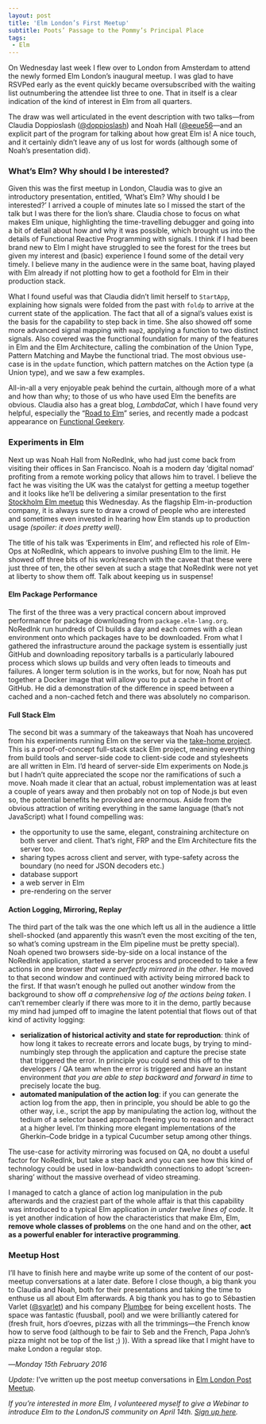 ```yaml
---
layout: post
title: 'Elm London’s First Meetup'
subtitle: Poots’ Passage to the Pommy’s Principal Place
tags:
 - Elm
---
```


On Wednesday last week I flew over to London from Amsterdam to attend the newly formed Elm London’s inaugural meetup. I was glad to have RSVPed early as the event quickly became oversubscribed with the waiting list outnumbering the attendee list three to one. That in itself is a clear indication of the kind of interest in Elm from all quarters.

The draw was well articulated in the event description with two talks—from Claudia Doppioslash ([@doppioslash](https://twitter.com/doppioslash)) and Noah Hall ([@eeue56](https://twitter.com/eeue56)—and an explicit part of the program for talking about how great Elm is! A nice touch, and it certainly didn’t leave any of us lost for words (although some of Noah’s presentation did).

### What’s Elm? Why should I be interested?

Given this was the first meetup in London, Claudia was to give an introductory presentation, entitled, ‘What’s Elm? Why should I be interested?’ I arrived a couple of minutes late so I missed the start of the talk but I was there for the lion’s share. Claudia chose to focus on what makes Elm unique, highlighting the time-travelling debugger and going into a bit of detail about how and why it was possible, which brought us into the details of Functional Reactive Programming with signals. I think if I had been brand new to Elm I might have struggled to see the forest for the trees but given my interest and (basic) experience I found some of the detail very timely. I believe many in the audience were in the same boat, having played with Elm already if not plotting how to get a foothold for Elm in their production stack.

What I found useful was that Claudia didn’t limit herself to `StartApp`, explaining how signals were folded from the past with `foldp` to arrive at the current state of the application. The fact that all of a signal’s values exist is the basis for the capability to step back in time. She also showed off some more advanced signal mapping with `map2`, applying a function to two distinct signals. Also covered was the functional foundation for many of the features in Elm and the Elm Architecture, calling the combination of the Union Type, Pattern Matching and Maybe the functional triad. The most obvious use-case is in the `update` function, which pattern matches on the Action type (a Union type), and we saw a few examples.

All-in-all a very enjoyable peak behind the curtain, although more of a what and how than why; to those of us who have used Elm the benefits are obvious. Claudia also has a great blog, *LambdaCat*, which I have found very helpful, especially the “[Road to Elm](http://www.lambdacat.com/road-to-elm-index/)” series, and recently made a podcast appearance on [Functional Geekery](https://www.functionalgeekery.com/episode-42-claudia-doppioslash/).

### Experiments in Elm

Next up was Noah Hall from NoRedInk, who had just come back from visiting their offices in San Francisco. Noah is a modern day ‘digital nomad’ profiting from a remote working policy that allows him to travel. I believe the fact he was visiting the UK was the catalyst for getting a meetup together and it looks like he’ll be delivering a similar presentation to the first [Stockholm Elm meetup](http://www.meetup.com/Stockholm-Elm/events/228463568/) this Wednesday. As the flagship Elm-in-production company, it is always sure to draw a crowd of people who are interested and sometimes even invested in hearing how Elm stands up to production usage *(spoiler: it does pretty well)*.

The title of his talk was ‘Experiments in Elm’, and reflected his role of Elm-Ops at NoRedInk, which appears to involve pushing Elm to the limit. He showed off three bits of his work/research with the caveat that these were just three of ten, the other seven at such a stage that NoRedInk were not yet at liberty to show them off. Talk about keeping us in suspense!

#### Elm Package Performance

The first of the three was a very practical concern about improved performance for package downloading from `package.elm-lang.org`. NoRedInk run hundreds of CI builds a day and each comes with a clean environment onto which packages have to be downloaded. From what I gathered the infrastructure around the package system is essentially just GitHub and downloading repository tarballs is a particularly laboured process which slows up builds and very often leads to timeouts and failures. A longer term solution is in the works, but for now, Noah has put together a Docker image that will allow you to put a cache in front of GitHub. He did a demonstration of the difference in speed between a cached and a non-cached fetch and there was absolutely no comparison.

#### Full Stack Elm

The second bit was a summary of the takeaways that Noah has uncovered from his experiments running Elm on the server via the [take-home project](https://github.com/NoRedInk/take-home). This is a proof-of-concept full-stack stack Elm project, meaning everything from build tools and server-side code to client-side code and stylesheets are all written in Elm. I’d heard of server-side Elm experiments on Node.js but I hadn’t quite appreciated the scope nor the ramifications of such a move. Noah made it clear that an actual, robust implementation was at least a couple of years away and then probably not on top of Node.js but even so, the potential benefits he provoked are enormous. Aside from the obvious attraction of writing everything in the same language (that’s not JavaScript) what I found compelling was:

- the opportunity to use the same, elegant, constraining architecture on both server and client. That’s right, FRP and the Elm Architecture fits the server too.
- sharing types across client and server, with type-safety across the boundary (no need for JSON decoders etc.)
- database support
- a web server in Elm
- pre-rendering on the server


#### Action Logging, Mirroring, Replay

The third part of the talk was the one which left us all in the audience a little shell-shocked (and apparently this wasn’t even the most exciting of the ten, so what’s coming upstream in the Elm pipeline must be pretty special). Noah opened two browsers side-by-side on a local instance of the NoRedInk application, started a server process and proceeded to take a few actions in one browser *that were perfectly mirrored in the other*. He moved to that second window and continued with activity being mirrored back to the first. If that wasn’t enough he pulled out another window from the background to show off *a comprehensive log of the actions being taken*. I can’t remember clearly if there was more to it in the demo, partly because my mind had jumped off to imagine the latent potential that flows out of that kind of activity logging:

- **serialization of historical activity and state for reproduction**: think of how long it takes to recreate errors and locate bugs, by trying to mind-numbingly step through the application and capture the precise state that triggered the error. In principle you could send this off to the developers / QA team when the error is triggered and have an instant environment *that you are able to step backward and forward in time* to precisely locate the bug. 
- **automated manipulation of the action log**: if you can generate the action log from the app, then in principle, you should be able to go the other way, i.e., script the app by manipulating the action log, without the tedium of a selector based approach freeing you to reason and interact at a higher level. I’m thinking more elegant implementations of the Gherkin–Code bridge in a typical Cucumber setup among other things.

The use-case for activity mirroring was focused on QA, no doubt a useful factor for NoRedInk, but take a step back and you can see how this kind of technology could be used in low-bandwidth connections to adopt ‘screen-sharing’ without the massive overhead of video streaming.

I managed to catch a glance of action log manipulation in the pub afterwards and the craziest part of the whole affair is that this capability was introduced to a typical Elm application *in under twelve lines of code*. It is yet another indication of how the characteristics that make Elm, Elm, **remove whole classes of problems** on the one hand and on the other, **act as a powerful enabler for interactive programming**. 

### Meetup Host

I’ll have to finish here and maybe write up some of the content of our post-meetup conversations at a later date. Before I close though, a big thank you to Claudia and Noah, both for their presentations and taking the time to enthuse us all about Elm afterwards. A big thank you has to go to Sébastien Varlet ([@svarlet](https://twitter.com/svarlet)) and his company [Plumbee](https://www.plumbee.com/) for being excellent hosts. The space was fantastic (fuusball, pool) and we were brilliantly catered for (fresh fruit, hors d’oevres, pizzas with all the trimmings—the French know how to serve food (although to be fair to Seb and the French, Papa John’s pizza might not be top of the list ;) )). With a spread like that I might have to make London a regular stop.

—*Monday 15th February 2016*

*Update:* I’ve written up the post meetup conversations in [Elm London Post Meetup](/2016/02/16/london-elm-2.html).

*If you’re interested in more Elm, I volunteered myself to give a Webinar to introduce Elm to the LondonJS community on April 14th. [Sign up here](http://www.meetup.com/London-JavaScript-Community/events/228773798/).*

